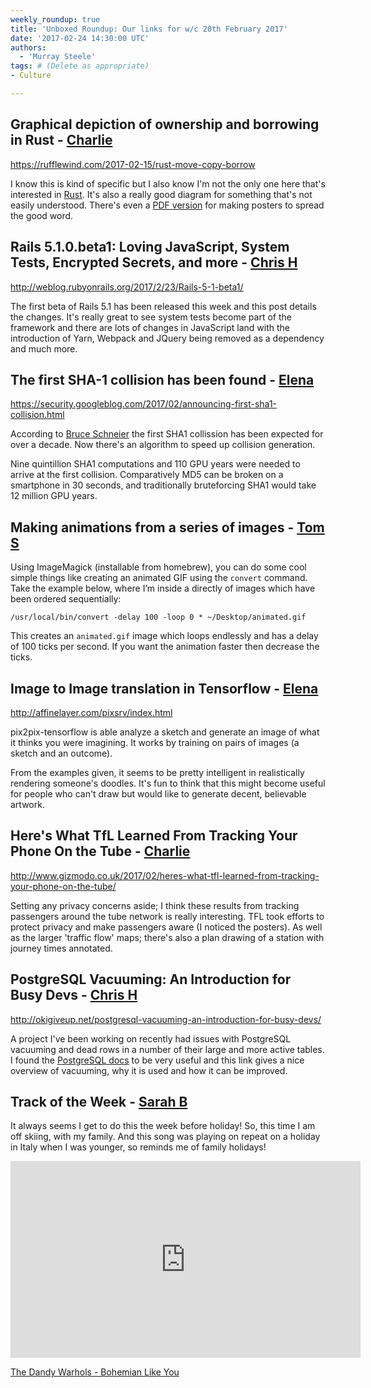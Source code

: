 ```yaml
---
weekly_roundup: true
title: 'Unboxed Roundup: Our links for w/c 20th February 2017'
date: '2017-02-24 14:30:00 UTC'
authors:
  - 'Murray Steele'
tags: # (Delete as appropriate)
- Culture

---
```


## Graphical depiction of ownership and borrowing in Rust - [Charlie](/team#charlie-egan)

https://rufflewind.com/2017-02-15/rust-move-copy-borrow

I know this is kind of specific but I also know I'm not the only one here
that's interested in [Rust](https://www.rust-lang.org). It's also a really
good diagram for something that's not easily understood. There's even a [PDF
version](https://rufflewind.com/img/rust-move-copy-borrow.pdf) for making
posters to spread the good word.

## Rails 5.1.0.beta1: Loving JavaScript, System Tests, Encrypted Secrets, and more - [Chris H](/team#chris-holmes)

http://weblog.rubyonrails.org/2017/2/23/Rails-5-1-beta1/

The first beta of Rails 5.1 has been released this week and this post details
the changes. It's really great to see system tests become part of the framework
and there are lots of changes in JavaScript land with the introduction of Yarn,
Webpack and JQuery being removed as a dependency and much more.

## The first SHA-1 collision has been found - [Elena](/team#elena-tanasoiu)

https://security.googleblog.com/2017/02/announcing-first-sha1-collision.html

According to [Bruce
Schneier](https://www.schneier.com/blog/archives/2017/02/sha-1_collision.html)
the first SHA1 collission has been expected for over a decade. Now there's an
 algorithm to speed up collision generation.

Nine quintillion SHA1 computations and 110 GPU years were needed to arrive at
 the first collision. Comparatively MD5 can be broken on a smartphone in 30
  seconds, and traditionally bruteforcing SHA1 would take 12 million GPU years.

## Making animations from a series of images - [Tom S](/team#tom-sabin)

Using ImageMagick (installable from homebrew), you can do some cool simple
things like creating an animated GIF using the `convert` command. Take the
example below, where I’m inside a directly of images which have been ordered
sequentially:

```
/usr/local/bin/convert -delay 100 -loop 0 * ~/Desktop/animated.gif
```

This creates an `animated.gif` image which loops endlessly and has a delay of
100 ticks per second. If you want the animation faster then decrease the ticks.

## Image to Image translation in Tensorflow - [Elena](/team#elena-tanasoiu)

http://affinelayer.com/pixsrv/index.html

pix2pix-tensorflow is able analyze a sketch and generate an image of what it
thinks you were imagining. It works by training on pairs of images (a sketch
and an outcome).

From the examples given, it seems to be pretty intelligent in realistically
rendering someone's doodles. It's fun to think that this might become useful
for people who can't draw but would like to generate decent, believable
artwork.

## Here's What TfL Learned From Tracking Your Phone On the Tube - [Charlie](/team#charlie-egan)

http://www.gizmodo.co.uk/2017/02/heres-what-tfl-learned-from-tracking-your-phone-on-the-tube/

Setting any privacy concerns aside; I think these results from tracking
passengers around the tube network is really interesting. TFL took efforts
to protect privacy and make passengers aware (I noticed the posters). As well
as the larger 'traffic flow' maps; there's also a plan drawing of a station
with journey times annotated.

## PostgreSQL Vacuuming: An Introduction for Busy Devs - [Chris H](/team#chris-holmes)

http://okigiveup.net/postgresql-vacuuming-an-introduction-for-busy-devs/

A project I've been working on recently had issues with PostgreSQL vacuuming
and dead rows in a number of their large and more active tables. I found the
[PostgreSQL docs](https://www.postgresql.org/docs/current/static/routine-vacuuming.html)
to be very useful and this link gives a nice overview of vacuuming, why it is
used and how it can be improved.

## Track of the Week - [Sarah B](/team#sarah-beck)

It always seems I get to do this the week before holiday!
So, this time I am off skiing, with my family. And this song was playing on repeat on a holiday in Italy when
I was younger, so reminds me of family holidays!

<iframe width="560" height="315" src="https://www.youtube.com/embed/CU3mc0yvRNk?ecver=1" frameborder="0" allowfullscreen></iframe>

[The Dandy Warhols - Bohemian Like You](https://www.youtube.com/watch?v=CU3mc0yvRNk)

